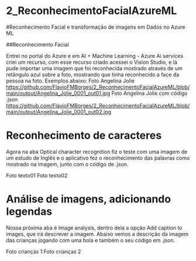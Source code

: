 # 2_ReconhecimentoFacialAzureML
#Reconhecimento Facial e transformação de imagens em Dados no Azure ML

##Reconhecimento Facial 

Entrei no portal do Azure e em AI + Machine Learning - Azure Ai services criei um recurso, com esse recurso criado acessei o Vision Studio, e lá pude importar uma imagem que foi reconhecida mostrado através de um retângulo azul sobre a foto, mostrando que tinha reconhecido a face da pessoa na foto.
Exemplos abaixo:
Foto Angelina Jolie
https://github.com/FlavioFMBorges/2_ReconhecimentoFacialAzureML/blob/main/output/Angelina_Jolie_0001_out01.jpg
Foto Angelina Jolie com código .json
https://github.com/FlavioFMBorges/2_ReconhecimentoFacialAzureML/blob/main/output/Angelina_Jolie_0001_out02.jpg

# Reconhecimento de caracteres

Agora na aba Optical character recognition fiz o teste com uma imagem de um estudo de Inglês e o aplicativo fez o reconhecimento das palavras como mostrado na imagem, junto com o código de .json.

Foto texto01
Foto texto02

# Análise de imagens, adicionando legendas

Nossa próxima aba é Image analysis, dentro dela a opção Add caption to images, que irá descrever a imagem.
Abaixo vemos a descrição da imagem das crianças jogando com uma bola e também o seu código em .json.

Foto crianças 1
Foto crianças 2
